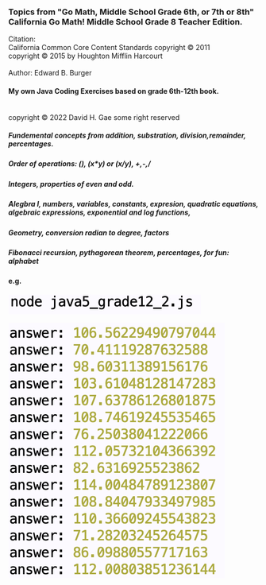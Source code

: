 ### Topics from "Go Math, Middle School Grade 6th, or 7th or 8th" 	California Go Math! Middle School Grade 8 Teacher Edition.

Citation: </br> California Common Core Content Standards copyright © 2011 </br>
         copyright © 2015 by Houghton Mifflin Harcourt </br>
         </br> Author: Edward B. Burger </br>
#### My own Java Coding Exercises based on grade 6th-12th book.
</br> copyright © 2022 David H. Gae some right reserved </br>


##### Fundemental concepts from addition, substration, division,remainder, percentages.


##### Order of operations: (), (x*y) or (x/y), +,-,/


##### Integers, properties of even and odd.


##### Alegbra I, numbers, variables, constants, expresion, quadratic equations, algebraic expressions, exponential and log functions, 

##### Geometry, conversion radian to degree, factors

##### Fibonacci recursion, pythagorean theorem, percentages, for fun: alphabet 


#### e.g.

![Figure 1](https://github.com/davidhyongae2/javascript_exercises/blob/main/Figure1.png) <br>

![Figure 1](https://github.com/davidhyongae2/javascript_exercises/blob/main/Figure2.png) <br>




